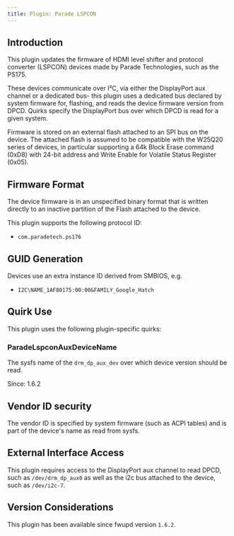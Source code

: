 ```yaml
---
title: Plugin: Parade LSPCON
---
```


## Introduction

This plugin updates the firmware of HDMI level shifter and protocol converter
(LSPCON) devices made by Parade Technologies, such as the PS175.

These devices communicate over I²C, via either the DisplayPort aux channel or a
dedicated bus- this plugin uses a dedicated bus declared by system firmware for,
flashing, and reads the device firmware version from DPCD. Quirks specify the
DisplayPort bus over which DPCD is read for a given system.

Firmware is stored on an external flash attached to an SPI bus on the device.
The attached flash is assumed to be compatible with the W25Q20 series of
devices, in particular supporting a 64k Block Erase command (0xD8) with 24-bit
address and Write Enable for Volatile Status Register (0x05).

## Firmware Format

The device firmware is in an unspecified binary format that is written directly
to an inactive partition of the Flash attached to the device.

This plugin supports the following protocol ID:

* `com.paradetech.ps176`

## GUID Generation

Devices use an extra instance ID derived from SMBIOS, e.g.

* `I2C\NAME_1AF80175:00:00&FAMILY_Google_Hatch`

## Quirk Use

This plugin uses the following plugin-specific quirks:

### ParadeLspconAuxDeviceName

The sysfs name of the `drm_dp_aux_dev` over which device version should be read.

Since: 1.6.2

## Vendor ID security

The vendor ID is specified by system firmware (such as ACPI tables) and is
part of the device's name as read from sysfs.

## External Interface Access

This plugin requires access to the DisplayPort aux channel to read DPCD, such
as `/dev/drm_dp_aux0` as well as the i2c bus attached to the device, such as
`/dev/i2c-7`.

## Version Considerations

This plugin has been available since fwupd version `1.6.2`.
